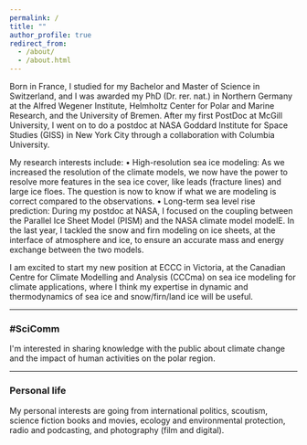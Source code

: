 ```yaml
---
permalink: /
title: ""
author_profile: true
redirect_from: 
  - /about/
  - /about.html
---
```


Born in France, I studied for my Bachelor and Master of Science in Switzerland, and I was awarded my PhD (Dr. rer. nat.) in Northern Germany at the Alfred Wegener Institute, Helmholtz Center for Polar and Marine Research, and the University of Bremen. After my first PostDoc at McGill University, I went on to do a postdoc at NASA Goddard Institute for Space Studies (GISS) in New York City through a collaboration with Columbia University.

My research interests include:
• High-resolution sea ice modeling: As we increased the resolution of the climate models, we now have the power to resolve more features in the sea ice cover, like leads (fracture lines) and large ice floes. The question is now to know if what we are modeling is correct compared to the observations.
• Long-term sea level rise prediction: During my postdoc at NASA, I focused on the coupling between the Parallel Ice Sheet Model (PISM) and the NASA climate model modelE. In the last year, I tackled the snow and firn modeling on ice sheets, at the interface of atmosphere and ice, to ensure an accurate mass and energy exchange between the two models.

I am excited to start my new position at ECCC in Victoria, at the Canadian Centre for Climate Modelling and Analysis (CCCma) on sea ice modeling for climate applications, where I think my expertise in dynamic and thermodynamics of sea ice and snow/firn/land ice will be useful.

***

### #SciComm

I'm interested in sharing knowledge with the public about climate change and the impact of human activities on the polar region.

***

### Personal life

My personal interests are going from international politics, scoutism, science fiction books and movies, ecology and environmental protection, radio and podcasting, and photography (film and digital).
